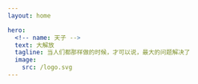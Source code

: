 ```yaml
---
layout: home

hero:
  <!-- name: 天子 -->
  text: 大解放
  tagline: 当人们都那样做的时候，才可以说，最大的问题解决了
  image:
    src: /logo.svg
---
```

